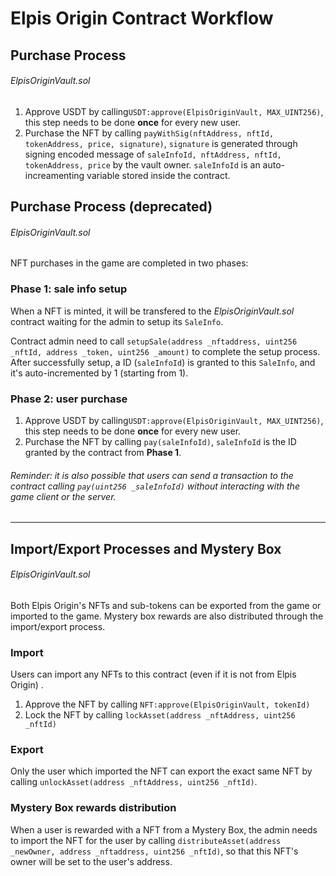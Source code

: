 # Elpis Origin Contract Workflow

## Purchase Process

###### *ElpisOriginVault.sol*

1. Approve USDT by calling`USDT:approve(ElpisOriginVault, MAX_UINT256)`, this step needs to be done **once** for every new user.
2. Purchase the NFT by calling `payWithSig(nftAddress, nftId, tokenAddress, price, signature)`, `signature` is generated through signing encoded message of `saleInfoId, nftAddress, nftId, tokenAddress, price` by the vault owner. `saleInfoId` is an auto-increamenting variable stored inside the contract.

## Purchase Process (deprecated)

###### _ElpisOriginVault.sol_

NFT purchases in the game are completed in two phases:

### Phase 1: sale info setup

When a NFT is minted, it will be transfered to the _ElpisOriginVault.sol_ contract waiting for the admin to setup its `SaleInfo`.

Contract admin need to call `setupSale(address _nftaddress, uint256 _nftId, address _token, uint256 _amount)` to complete the setup process. After successfully setup, a ID (`saleInfoId`) is granted to this `SaleInfo`, and it's auto-incremented by 1 (starting from 1).

### Phase 2: user purchase

1. Approve USDT by calling`USDT:approve(ElpisOriginVault, MAX_UINT256)`, this step needs to be done **once** for every new user.
2. Purchase the NFT by calling `pay(saleInfoId)`, `saleInfoId` is the ID granted by the contract from **Phase 1**.

###### Reminder: it is also possible that users can send a transaction to the contract calling `pay(uint256 _saleInfoId)` without interacting with the game client or the server.

---

## Import/Export Processes and Mystery Box

###### _ElpisOriginVault.sol_

Both Elpis Origin's NFTs and sub-tokens can be exported from the game or imported to the game. Mystery box rewards are also distributed through the import/export process.

### Import

Users can import any NFTs to this contract (even if it is not from Elpis Origin) .

1. Approve the NFT by calling `NFT:approve(ElpisOriginVault, tokenId)`
2. Lock the NFT by calling `lockAsset(address _nftAddress, uint256 _nftId)`

### Export

Only the user which imported the NFT can export the exact same NFT by calling `unlockAsset(address _nftAddress, uint256 _nftId)`.

### Mystery Box rewards distribution

When a user is rewarded with a NFT from a Mystery Box, the admin needs to import the NFT for the user by calling `distributeAsset(address _newOwner, address _nftaddress, uint256 _nftId)`, so that this NFT's owner will be set to the user's address.
